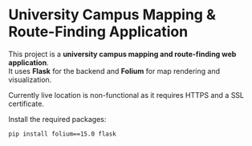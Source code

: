 # University Campus Mapping & Route-Finding Application

This project is a **university campus mapping and route-finding web application**.  
It uses **Flask** for the backend and **Folium** for map rendering and visualization.

Currently live location is non-functional as it requires HTTPS and a SSL certificate.

Install the required packages:

```bash
pip install folium==15.0 flask